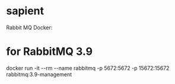 # sapient

Rabbit MQ Docker:

# for RabbitMQ 3.9
docker run -it --rm --name rabbitmq -p 5672:5672 -p 15672:15672 rabbitmq:3.9-management
